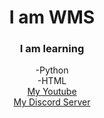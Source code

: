 
<div align = "center">
    <h1>
    I am WMS
    </h1>
    <h3>I am learning</h3>
    -Python<br/>
    -HTML<br/>
    <a href="https://www.youtube.com/c/WMSGaming1/featured"target="_blank">My Youtube</a><br>
    <a href="https://discord.gg/ZJ63wHDDXB" target="_blank">My Discord Server</a>
    </div>
